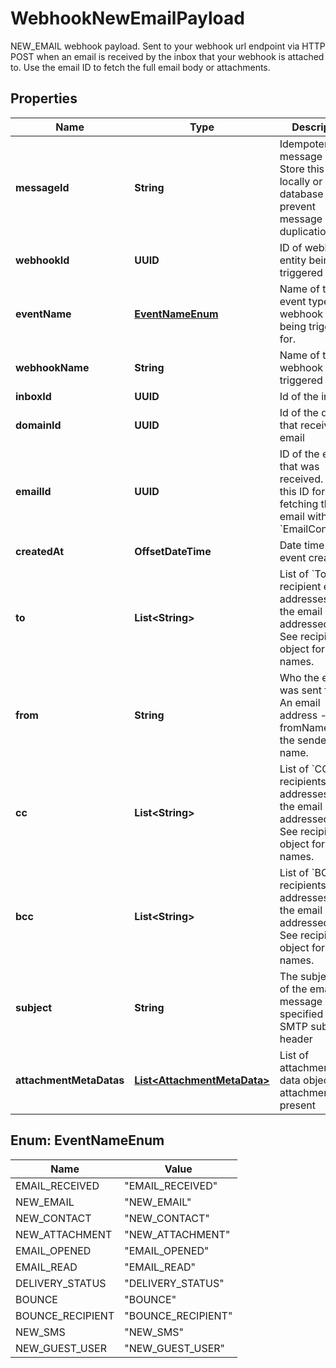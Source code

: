 

# WebhookNewEmailPayload

NEW_EMAIL webhook payload. Sent to your webhook url endpoint via HTTP POST when an email is received by the inbox that your webhook is attached to. Use the email ID to fetch the full email body or attachments.

## Properties

| Name | Type | Description | Notes |
|------------ | ------------- | ------------- | -------------|
|**messageId** | **String** | Idempotent message ID. Store this ID locally or in a database to prevent message duplication. |  |
|**webhookId** | **UUID** | ID of webhook entity being triggered |  |
|**eventName** | [**EventNameEnum**](#EventNameEnum) | Name of the event type webhook is being triggered for. |  |
|**webhookName** | **String** | Name of the webhook being triggered |  [optional] |
|**inboxId** | **UUID** | Id of the inbox |  |
|**domainId** | **UUID** | Id of the domain that received an email |  [optional] |
|**emailId** | **UUID** | ID of the email that was received. Use this ID for fetching the email with the &#x60;EmailController&#x60;. |  |
|**createdAt** | **OffsetDateTime** | Date time of event creation |  |
|**to** | **List&lt;String&gt;** | List of &#x60;To&#x60; recipient email addresses that the email was addressed to. See recipients object for names. |  |
|**from** | **String** | Who the email was sent from. An email address - see fromName for the sender name. |  |
|**cc** | **List&lt;String&gt;** | List of &#x60;CC&#x60; recipients email addresses that the email was addressed to. See recipients object for names. |  |
|**bcc** | **List&lt;String&gt;** | List of &#x60;BCC&#x60; recipients email addresses that the email was addressed to. See recipients object for names. |  |
|**subject** | **String** | The subject line of the email message as specified by SMTP subject header |  [optional] |
|**attachmentMetaDatas** | [**List&lt;AttachmentMetaData&gt;**](AttachmentMetaData) | List of attachment meta data objects if attachments present |  |



## Enum: EventNameEnum

| Name | Value |
|---- | -----|
| EMAIL_RECEIVED | &quot;EMAIL_RECEIVED&quot; |
| NEW_EMAIL | &quot;NEW_EMAIL&quot; |
| NEW_CONTACT | &quot;NEW_CONTACT&quot; |
| NEW_ATTACHMENT | &quot;NEW_ATTACHMENT&quot; |
| EMAIL_OPENED | &quot;EMAIL_OPENED&quot; |
| EMAIL_READ | &quot;EMAIL_READ&quot; |
| DELIVERY_STATUS | &quot;DELIVERY_STATUS&quot; |
| BOUNCE | &quot;BOUNCE&quot; |
| BOUNCE_RECIPIENT | &quot;BOUNCE_RECIPIENT&quot; |
| NEW_SMS | &quot;NEW_SMS&quot; |
| NEW_GUEST_USER | &quot;NEW_GUEST_USER&quot; |



